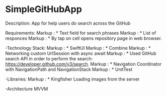 # SimpleGitHubApp

Description: App for help users do search across the GitHub

Requirements:
Markup : * Text field for search phrases
Markup : * List of responces
Markup : * By tap on cell opens repository page in web browser.

-Technology Stack:
Markup : * SwiftUI
Markup : * Combine
Markup : * Networking custom UrlSession with async await
Markup :    * Used GitHub search API in order to perform the search: <https://developer.github.com/v3/search>.
Markup : * Navigation Coordinator with NavigationPath and NavigationStack
Markup : * UnitTest

-Libraries:
Markup : * Kingfisher Loading images from the server

-Architecture MVVM
